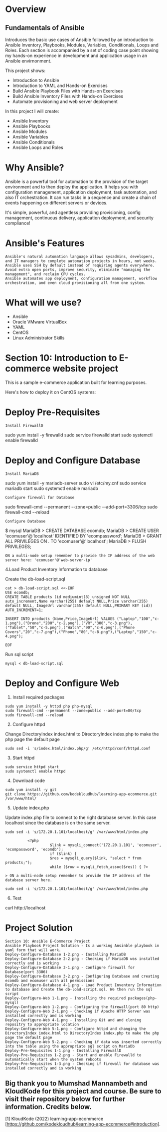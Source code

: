 # Overview

## Fundamentals of Ansible

Introduces the basic use cases of Ansible followed by an introduction to Ansible Inventory, Playbooks, Modules, Variables, Conditionals, Loops and Roles. 
Each section is accompanied by a set of coding case point showing my hands-on experience in development and application usage in an Ansible envirnonment.


This project shows:

- Introduction to Ansible
- Introduction to YAML and Hands-on Exercises
- Build Ansible Playbook Files with Hands-on Exercises
- Build Ansible Inventory Files with Hands-on Exercises
- Automate provisioning and web server deployment

In this project I will create:

- Ansible Inventory
- Ansible Playbooks
- Ansible Modules
- Ansible Variables
- Ansible Conditionals
- Ansible Loops and Roles


# Why Ansible?

Ansible is a powerful tool for automation to the provision of the target environment and to then deploy the application. It helps you with configuration management, application deployment, task automation, and also IT orchestration. It can run tasks in a sequence and create a chain of events happening on different servers or devices. 
 
It's simple, powerful, and agentless providing provisioning, config management, continuous delivery, application deployment, and security compliance!

# Ansible's Features

    Ansible's natural automation language allows sysadmins, developers, and IT managers to complete automation projects in hours, not weeks.
    Ansible uses SSH by default instead of requiring agents everywhere. Avoid extra open ports, improve security, eliminate "managing the management", and reclaim CPU cycles.
    Ansible automates app deployment, configuration management, workflow orchestration, and even cloud provisioning all from one system.

# What will we use?

- Ansible
- Oracle VMware VirtualBox
- YAML
- CentOS
- Linux Administrator Skills

# Section 10: Introduction to E-commerce website project

This is a sample e-commerce application built for learning purposes.

Here's how to deploy it on CentOS systems:
# Deploy Pre-Requisites

    Install FirewallD

sudo yum install -y firewalld
sudo service firewalld start
sudo systemctl enable firewalld

# Deploy and Configure Database

    Install MariaDB

sudo yum install -y mariadb-server
sudo vi /etc/my.cnf
sudo service mariadb start
sudo systemctl enable mariadb

    Configure firewall for Database

sudo firewall-cmd --permanent --zone=public --add-port=3306/tcp
sudo firewall-cmd --reload

    Configure Database

$ mysql
MariaDB > CREATE DATABASE ecomdb;
MariaDB > CREATE USER 'ecomuser'@'localhost' IDENTIFIED BY 'ecompassword';
MariaDB > GRANT ALL PRIVILEGES ON *.* TO 'ecomuser'@'localhost';
MariaDB > FLUSH PRIVILEGES;

    ON a multi-node setup remember to provide the IP address of the web server here: 'ecomuser'@'web-server-ip'

   4.Load Product Inventory Information to database

Create the db-load-script.sql

    cat > db-load-script.sql <<-EOF
    USE ecomdb;
    CREATE TABLE products (id mediumint(8) unsigned NOT NULL auto_increment,Name varchar(255) default NULL,Price varchar(255) default NULL, ImageUrl varchar(255) default NULL,PRIMARY KEY (id)) AUTO_INCREMENT=1;

    INSERT INTO products (Name,Price,ImageUrl) VALUES ("Laptop","100","c-1.png"),("Drone","200","c-2.png"),("VR","300","c-3.png"),("Tablet","50","c-5.png"),("Watch","90","c-6.png"),("Phone Covers","20","c-7.png"),("Phone","80","c-8.png"),("Laptop","150","c-4.png");

    EOF

Run sql script


    mysql < db-load-script.sql

# Deploy and Configure Web

   1. Install required packages

    sudo yum install -y httpd php php-mysql
    sudo firewall-cmd --permanent --zone=public --add-port=80/tcp
    sudo firewall-cmd --reload

   2. Configure httpd

Change DirectoryIndex index.html to DirectoryIndex index.php to make the php page the default page

    sudo sed -i 's/index.html/index.php/g' /etc/httpd/conf/httpd.conf

   3. Start httpd

    sudo service httpd start
    sudo systemctl enable httpd

   4. Download code

    sudo yum install -y git
    git clone https://github.com/kodekloudhub/learning-app-ecommerce.git /var/www/html/

   5. Update index.php

Update index.php file to connect to the right database server. In this case localhost since the database is on the same server.

    sudo sed -i 's/172.20.1.101/localhost/g' /var/www/html/index.php

              <?php
                        $link = mysqli_connect('172.20.1.101', 'ecomuser', 'ecompassword', 'ecomdb');
                        if ($link) {
                        $res = mysqli_query($link, "select * from products;");
                        while ($row = mysqli_fetch_assoc($res)) { ?>

    > ON a multi-node setup remember to provide the IP address of the database server here.

    sudo sed -i 's/172.20.1.101/localhost/g' /var/www/html/index.php

   6. Test

curl http://localhost

# Project Solution
    Section 10: Ansible E-Commerce Project
    Ansible Playbook Project Solution - Is a working Ansinble playbook in yaml form that will work.
    Deploy-Configure-Database 1-2.png - Installing MariaDB
    Deploy-Configure-Database 2-2.png - Checking if MariaDB was installed correctly and is working
    Deploy-Configure-Database 3-1.png - Configure firewall for Database(port 3306)
    Deploy-Configure-Database 3-2.png - Configuring Database and creating ecomdb and ecomuser with all permissions
    Deploy-Configure-Database 4-1.png - Load Product Inventory Information to database and Create the db-load-script.sql. We then run the sql script
    Deploy-Configure-Web 1-1.png - Installing the required packages(php-mysql)
    Deploy-Configure-Web 1-2.png - Configuring the firewall(port 80 http)
    Deploy-Configure-Web 2-1.png - Checking if Apache HTTP Server was installed correctly and is working
    Deploy-Configure-Web 4-1.png - Installing Git and and cloning repositry to appropriate location
    Deploy-Configure-Web 5-1.png - Configure httpd and changing the DirectoryIndex index.html to DirectoryIndex index.php to make the php page the default page
    Deploy-Configure-Web 5-2.png - Checking if data was inserted correctly into the table using the appropriate sql script on MariaDb
    Deploy-Pre-Requisites 1-1.png - Installing FirewallD
    Deploy-Pre-Requisites 1-2.png - Start and enable Firewalld to automatically start when the system reboots
    Deploy-Pre-Requisites 1-3.png - Checking if firewall for database was installed correctly and is working
    
## Big thank you to Mumshad Mannambeth and KloudKode for this project and course. Be sure to visit their repository below for further information. Credits below.
[1] KloudKode (2022) learning-app-ecommerce [https://github.com/kodekloudhub/learning-app-ecommerce#introduction].
